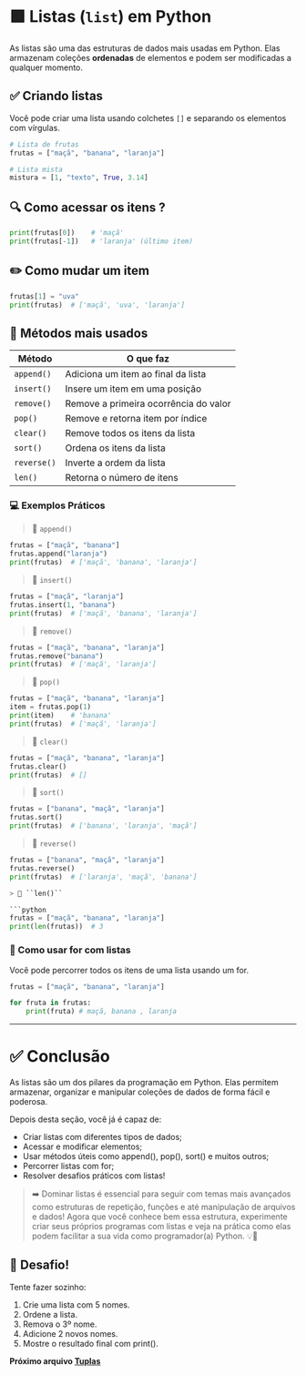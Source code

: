 # 🟩 Listas (`list`) em Python  

As listas são uma das estruturas de dados mais usadas em Python. Elas armazenam coleções **ordenadas** de elementos e podem ser modificadas a qualquer momento.

## ✅ Criando listas

Você pode criar uma lista usando colchetes `[]` e separando os elementos com vírgulas.

```python
# Lista de frutas
frutas = ["maçã", "banana", "laranja"]

# Lista mista
mistura = [1, "texto", True, 3.14]
```

## 🔍 Como acessar os itens ? 

```python
print(frutas[0])    # 'maçã'
print(frutas[-1])   # 'laranja' (último item)
```

## ✏️ Como mudar um item

```python
frutas[1] = "uva"
print(frutas)  # ['maçã', 'uva', 'laranja']
```

## 🧰 Métodos mais usados

| Método      | O que faz                             |
| ----------- | ------------------------------------- |
| `append()`  | Adiciona um item ao final da lista    |
| `insert()`  | Insere um item em uma posição         |
| `remove()`  | Remove a primeira ocorrência do valor |
| `pop()`     | Remove e retorna item por índice      |
| `clear()`   | Remove todos os itens da lista        |
| `sort()`    | Ordena os itens da lista              |
| `reverse()` | Inverte a ordem da lista              |
| `len()`     | Retorna o número de itens             |

### 💻 Exemplos Práticos

> 🔖 ``append()``

```python
frutas = ["maçã", "banana"]
frutas.append("laranja")
print(frutas)  # ['maçã', 'banana', 'laranja']
```

> 🔖 ``insert()``

```python
frutas = ["maçã", "laranja"]
frutas.insert(1, "banana")
print(frutas)  # ['maçã', 'banana', 'laranja']
```

> 🔖 ``remove()``

```python
frutas = ["maçã", "banana", "laranja"]
frutas.remove("banana")
print(frutas)  # ['maçã', 'laranja']
```

> 🔖 ``pop()``

```python
frutas = ["maçã", "banana", "laranja"]
item = frutas.pop(1)
print(item)    # 'banana'
print(frutas)  # ['maçã', 'laranja']
```

> 🔖 ``clear()``

```python
frutas = ["maçã", "banana", "laranja"]
frutas.clear()
print(frutas)  # []
```

> 🔖 ``sort()``

```python
frutas = ["banana", "maçã", "laranja"]
frutas.sort()
print(frutas)  # ['banana', 'laranja', 'maçã']
```

> 🔖 ``reverse()``

```python
frutas = ["banana", "maçã", "laranja"]
frutas.reverse()
print(frutas)  # ['laranja', 'maçã', 'banana']

> 🔖 ``len()``

```python
frutas = ["maçã", "banana", "laranja"]
print(len(frutas))  # 3
```

### 🔁 Como usar for com listas

Você pode percorrer todos os itens de uma lista usando um for.

```python
frutas = ["maçã", "banana", "laranja"]

for fruta in frutas:
    print(fruta) # maçã, banana , laranja 

```

---

# ✅ Conclusão

As listas são um dos pilares da programação em Python. Elas permitem armazenar, organizar e manipular coleções de dados de forma fácil e poderosa.

Depois desta seção, você já é capaz de:

- Criar listas com diferentes tipos de dados;
- Acessar e modificar elementos;
- Usar métodos úteis como append(), pop(), sort() e muitos outros;
- Percorrer listas com for;
- Resolver desafios práticos com listas!

> ➡️ Dominar listas é essencial para seguir com temas mais avançados como estruturas de repetição, funções e até manipulação de arquivos e dados!
> Agora que você conhece bem essa estrutura, experimente criar seus próprios programas com listas e veja na prática como elas podem facilitar a sua vida como programador(a) Python. 💡🐍

## 🧪 Desafio!

Tente fazer sozinho:

1. Crie uma lista com 5 nomes.
2. Ordene a lista.
3. Remova o 3º nome.
4. Adicione 2 novos nomes.
5. Mostre o resultado final com print().

**Próximo arquivo [Tuplas](./tuplas.md)**
